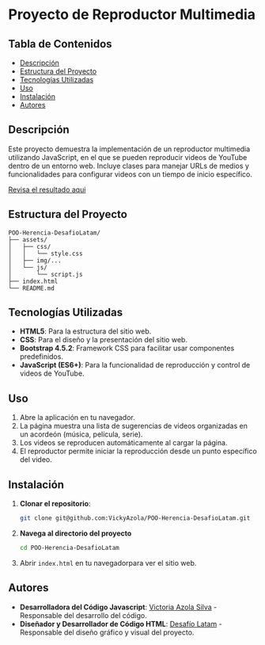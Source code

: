 # Proyecto de Reproductor Multimedia

## Tabla de Contenidos

- [Descripción](#descripción)
- [Estructura del Proyecto](#estructura-del-proyecto)
- [Tecnologías Utilizadas](#tecnologías-utilizadas)
- [Uso](#uso)
- [Instalación](#instalación)
- [Autores](#autores)

## Descripción

Este proyecto demuestra la implementación de un reproductor multimedia utilizando JavaScript, 
en el que se pueden reproducir videos de YouTube dentro de un entorno web. 
Incluye clases para manejar URLs de medios y funcionalidades para configurar 
videos con un tiempo de inicio específico.

[Revisa el resultado aqui](https://vickyazola.github.io/POO-Herencia-DesafioLatam/)

## Estructura del Proyecto
```
POO-Herencia-DesafioLatam/
├── assets/
│   ├── css/
│   │   └── style.css
│   ├── img/...
│   └── js/
│       └── script.js
├── index.html
└── README.md
```
## Tecnologías Utilizadas

- **HTML5**: Para la estructura del sitio web.
- **CSS**: Para el diseño y la presentación del sitio web.
- **Bootstrap 4.5.2**: Framework CSS para facilitar usar componentes predefinidos.
- **JavaScript (ES6+)**: Para la funcionalidad de reproducción y control de videos de YouTube.

## Uso

1. Abre la aplicación en tu navegador.
2. La página muestra una lista de sugerencias de videos organizadas en un acordeón (música, película, serie).
3. Los videos se reproducen automáticamente al cargar la página.
4. El reproductor permite iniciar la reproducción desde un punto específico del video.

## Instalación

1. **Clonar el repositorio**:
    ```bash
    git clone git@github.com:VickyAzola/POO-Herencia-DesafioLatam.git
    ```
2. **Navega al directorio del proyecto**
    ```bash
    cd POO-Herencia-DesafioLatam
    ```
3. Abrir `index.html` en tu navegadorpara ver el sitio web.

## Autores

- **Desarrolladora del Código Javascript**: [Victoria Azola Silva](https://github.com/VickyAzola) - Responsable del desarrollo del código.
- **Diseñador y Desarrollador de Código HTML**: [Desafío Latam](https://desafiolatam.com/admision/?utm_term=desafio%20latam&utm_campaign=Brand&utm_source=adwords&utm_medium=ppc&hsa_acc=1239562006&hsa_cam=16998643182&hsa_grp=136655824715&hsa_ad=596057942540&hsa_src=g&hsa_tgt=kwd-340546658839&hsa_kw=desafio%20latam&hsa_mt=b&hsa_net=adwords&hsa_ver=3&gad_source=1&gclid=CjwKCAjwvvmzBhA2EiwAtHVrbzEJGJPqUuTuFDuNIFtSh4eKqGXcLXmCO9u12vwlU553fGXV93Q5zxoCGmEQAvD_BwE) - Responsable del diseño gráfico y visual del proyecto.
